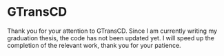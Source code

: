 # GTransCD

Thank you for your attention to GTransCD. Since I am currently writing my graduation thesis, the code has not been updated yet. I will speed up the completion of the relevant work, thank you for your patience.
